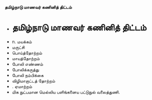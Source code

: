 **தமிழ்நாடு மாணவர் கணினித் திட்டம்**
- # தமிழ்நாடு மாணவர் கணினித் திட்டம்
- n. மயக்கம்
- மருட்சி
- பொய்த்தோற்றம்
- மாயத்தோற்றம்
- போலி எண்ணம்
- போலிக்கருத்து
- போலி நம்பிக்கை
- விழிமாறாட்டத் தோற்றம்
- . ஏமாற்றம்
- மிக நுட்பமான மெல்லிய பளிங்கனைய பட்டுநுல் வலைத்துணி.

